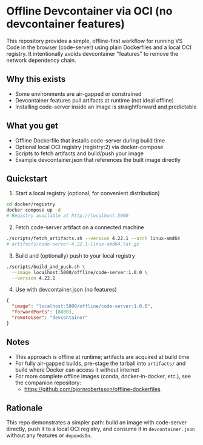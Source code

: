 # Offline Devcontainer via OCI (no devcontainer features)

This repository provides a simple, offline-first workflow for running VS Code in the browser (code-server) using plain Dockerfiles and a local OCI registry. It intentionally avoids devcontainer "features" to remove the network dependency chain.

## Why this exists
- Some environments are air-gapped or constrained
- Devcontainer features pull artifacts at runtime (not ideal offline)
- Installing code-server inside an image is straightforward and predictable

## What you get
- Offline Dockerfile that installs code-server during build time
- Optional local OCI registry (registry:2) via docker-compose
- Scripts to fetch artifacts and build/push your image
- Example devcontainer.json that references the built image directly

## Quickstart
1) Start a local registry (optional, for convenient distribution)

```bash
cd docker/registry
docker compose up -d
# Registry available at http://localhost:5000
```

2) Fetch code-server artifact on a connected machine

```bash
./scripts/fetch_artifacts.sh --version 4.22.1 --arch linux-amd64
# artifacts/code-server-4.22.1-linux-amd64.tar.gz
```

3) Build and (optionally) push to your local registry

```bash
./scripts/build_and_push.sh \
  --image localhost:5000/offline/code-server:1.0.0 \
  --version 4.22.1
```

4) Use with devcontainer.json (no features)

```json
{
  "image": "localhost:5000/offline/code-server:1.0.0",
  "forwardPorts": [8080],
  "remoteUser": "devcontainer"
}
```

## Notes
- This approach is offline at runtime; artifacts are acquired at build time
- For fully air-gapped builds, pre-stage the tarball into `artifacts/` and build where Docker can access it without internet
- For more complete offline images (conda, docker-in-docker, etc.), see the companion repository:
  - https://github.com/bjornrobertsson/offline-dockerfiles

## Rationale
This repo demonstrates a simpler path: build an image with code-server directly, push it to a local OCI registry, and consume it in `devcontainer.json` without any features or `dependsOn`.
